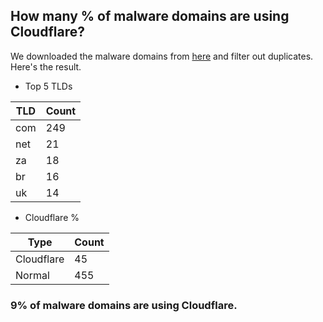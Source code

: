 ## How many % of malware domains are using Cloudflare?


We downloaded the malware domains from [here](https://urlhaus.abuse.ch) and filter out duplicates.
Here's the result.


[//]: # (start replacement)


- Top 5 TLDs

| TLD | Count |
| --- | --- |
| com | 249 |
| net | 21 |
| za | 18 |
| br | 16 |
| uk | 14 |


- Cloudflare %

| Type | Count |
| --- | --- |
| Cloudflare | 45 |
| Normal | 455 |


### 9% of malware domains are using Cloudflare.